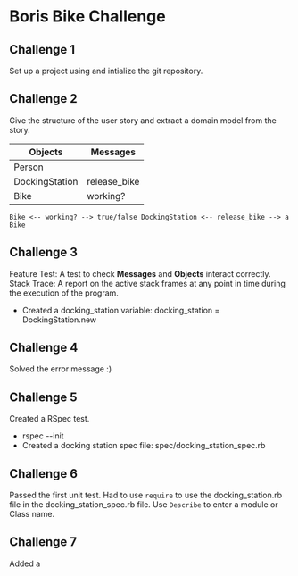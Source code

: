 # Boris Bike Challenge

## Challenge 1

Set up a project using and intialize the git repository.

## Challenge 2 

Give the structure of the user story and extract a domain model from the story.

| Objects  | Messages |
| ------------- | ------------- |
|Person | |
| DockingStation  | release_bike  |
| Bike  | working?  |

`Bike <-- working? --> true/false
DockingStation <-- release_bike --> a Bike`

## Challenge 3 

Feature Test: A test to check **Messages** and **Objects** interact correctly. 
Stack Trace: A report on the active stack frames at any point in time during the execution of the program. 

- Created a docking_station variable: docking_station = DockingStation.new

## Challenge 4

Solved the error message :) 

## Challenge 5 

Created a RSpec test. 
- rspec --init 
- Created a docking station spec file: spec/docking_station_spec.rb

## Challenge 6 

Passed the first unit test. 
Had to use `require` to use the docking_station.rb file in the docking_station_spec.rb file. 
Use `Describe` to enter a module or Class name. 

## Challenge 7 

Added a 




